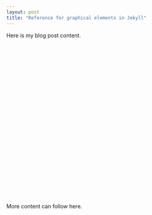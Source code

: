 ```yaml
---
layout: post
title: "Reference for graphical elements in Jekyll"
---
```


Here is my blog post content.

<div id="three-js-container" style="margin: 0 auto; width: 60%; height: 400px;"></div>
<script type="module">
  import { createScene } from '../../../assets/js/myScene.js'; // Adjust the path as necessary
  createScene('three-js-container');
</script>

More content can follow here.